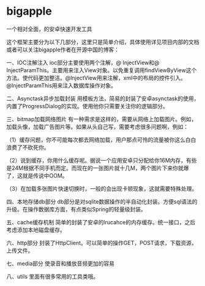 bigapple
========

一个相对全面，的安卓快速开发工具

这个框架主要分为以下几部分，这里只是简单介绍，具体使用详见项目内部的文档或者可以关注bigapple作者在开源中国的博客：

一、IOC注解注入
ioc部分主要使用两个注解，@ InjectView和@ InjectParamThis。主要用来注入View对象。以免重复调用findViewByView这个方法。使代码更加整洁。@InjectView用来注解，xml中的布局的控件引入。@InjectParamThis用来注入数据库操作对象。

二、Asynctask异步加载封装
用模板方法，简易的封装了安卓asynctask的使用，内置了ProgressDialog的实现。使用他你只需要关注你的逻辑部分。

三、bitmap加载网络图片
有一种需求是这样的，需要从网络上加载图片。例如，加载头像，加载广告图片等。如果从头自己写，需要考虑很多问题啊，例如：

（1）缓存问题，你不可能每次都去网络加载，用户那点可怜的流量被你这么白白浪费了不砍死你。

（2）说到缓存，你用什么缓存呢。据说一个应用安卓只分配给你16M内存，有些是24M根据不同手机而定。而现在的一张图片就十几M，两个图片下来你就爆了，这就是传说中OOM。

（3）在加载多张图片快速切换时，一般的会出现卡顿现象，这就需要特殊处理。

四、本地存储db部分
db部分是对sqlite数据操作的半自动化封装。方便sql语法的升级。在操作数据库方面，有点类似Spring的轻量级封装。

五、cache缓存机制
简单的封装了安卓的lrucahce的内存缓存。统一接口，之后考虑添加本地磁盘缓存。

六、http部分
封装了HttpClient。可以简单的操作GET，POST请求，下载资源，上传文件。

七、media部分
使录音和播放音频更加的容易

八、utils
里面有很多常用的工具类哦。
